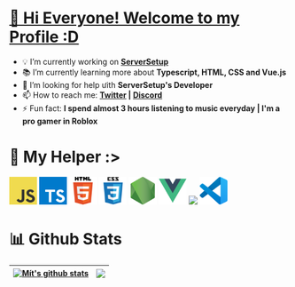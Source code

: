# [👋 Hi Everyone! Welcome to my Profile :D](https://mythdora.carrd.co/)
- 💡 I’m currently working on **[ServerSetup](https://github.com/fakemythdora/ServerSetup)**
- 📚 I’m currently learning more about **Typescript, HTML, CSS and Vue.js**
- 🤔 I’m looking for help ưith **ServerSetup's Developer**
- 📫 How to reach me: **[Twitter](https://twitter.com/callmemythdora) | [Discord](https://discord.gg/pVXYFzX58B)**
- ⚡ Fun fact: **I spend almost 3 hours listening to music everyday | I'm a pro gamer in Roblox**
# **📯 My Helper :>**  
<code><img height="50" src="https://raw.githubusercontent.com/github/explore/80688e429a7d4ef2fca1e82350fe8e3517d3494d/topics/javascript/javascript.png"></code>
<code><img height="50" src="https://raw.githubusercontent.com/github/explore/80688e429a7d4ef2fca1e82350fe8e3517d3494d/topics/typescript/typescript.png"></code>
<code><img height="50" src="https://raw.githubusercontent.com/github/explore/80688e429a7d4ef2fca1e82350fe8e3517d3494d/topics/html/html.png"></code>
<code><img height="50" src="https://raw.githubusercontent.com/github/explore/80688e429a7d4ef2fca1e82350fe8e3517d3494d/topics/css/css.png"></code>
<code><img height="50" src="https://raw.githubusercontent.com/github/explore/80688e429a7d4ef2fca1e82350fe8e3517d3494d/topics/nodejs/nodejs.png"></code>
<code><img height="50" src="https://raw.githubusercontent.com/github/explore/80688e429a7d4ef2fca1e82350fe8e3517d3494d/topics/vue/vue.png"></code>
<code><img height="50" src="https://raw.githubusercontent.com/github/explore/80688e429a7d4ef2fca1e82350fe8e3517d3494d/topics/expressjs/expressjs.png"></code>
<code><img height="50" src="https://raw.githubusercontent.com/github/explore/80688e429a7d4ef2fca1e82350fe8e3517d3494d/topics/visual-studio-code/visual-studio-code.png"></code>
# **📊 Github Stats**
| <a href="https://github.com/anuraghazra/github-readme-stats"><img align="center" src="https://github-readme-stats.vercel.app/api?username=fakemythdora&count_private=true&show_icons=true&include_all_commits=true&theme=graywhite" alt="Mít's github stats" /></a> | <a href="https://github.com/anuraghazra/github-readme-stats"><img align="center" src="https://github-readme-stats.vercel.app/api/top-langs/?username=fakemythdora&layout=compact&theme=graywhite" /></a> |
| ------------- | ------------- |
